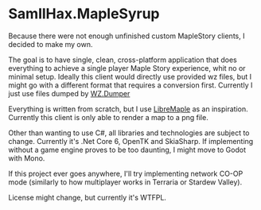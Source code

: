 # SamllHax.MapleSyrup
Because there were not enough unfinished custom MapleStory clients, I decided to make my own.

The goal is to have single, clean, cross-platform application that does everything to achieve a single player Maple Story experience, whit no or minimal setup.
Ideally this client would directly use provided wz files, but I might go with a different format that requires a conversion first.
Currently I just use files dumped by <a href="https://github.com/Xterminatorz/WZ-Dumper">WZ.Dumper</a>

Everything is written from scratch, but I use <a href="https://github.com/Libre-Maple/LibreMaple-Client">LibreMaple</a> as an inspiration.
Currently this client is only able to render a map to a png file.

Other than wanting to use C#, all libraries and technologies are subject to change. Currently it's .Net Core 6, OpenTK and SkiaSharp.
If implementing without a game engine proves to be too daunting, I might move to Godot with Mono.

If this project ever goes anywhere, I'll try implementing network CO-OP mode (similarly to how multiplayer works in Terraria or Stardew Valley).

License might change, but currently it's WTFPL.
